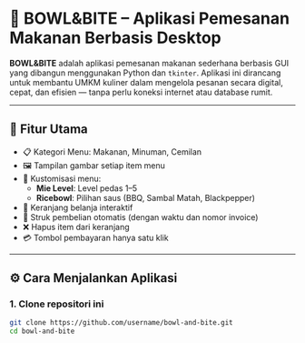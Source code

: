# 🥣 BOWL&BITE – Aplikasi Pemesanan Makanan Berbasis Desktop

**BOWL&BITE** adalah aplikasi pemesanan makanan sederhana berbasis GUI yang dibangun menggunakan Python dan `tkinter`. Aplikasi ini dirancang untuk membantu UMKM kuliner dalam mengelola pesanan secara digital, cepat, dan efisien — tanpa perlu koneksi internet atau database rumit.

---

## 🚀 Fitur Utama

- 📋 Kategori Menu: Makanan, Minuman, Cemilan
- 🖼️ Tampilan gambar setiap item menu
- 🧂 Kustomisasi menu:
  - **Mie Level**: Level pedas 1–5
  - **Ricebowl**: Pilihan saus (BBQ, Sambal Matah, Blackpepper)
- 🛒 Keranjang belanja interaktif
- 🧾 Struk pembelian otomatis (dengan waktu dan nomor invoice)
- ❌ Hapus item dari keranjang
- 💳 Tombol pembayaran hanya satu klik

---

## ⚙️ Cara Menjalankan Aplikasi

### 1. **Clone repositori ini**

```bash
git clone https://github.com/username/bowl-and-bite.git
cd bowl-and-bite

